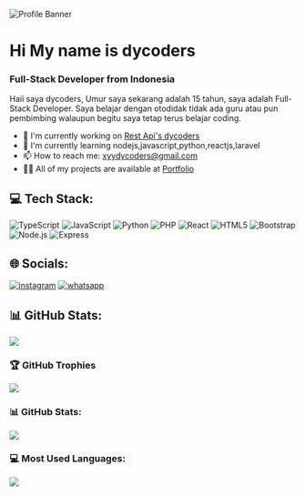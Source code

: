 ![Profile Banner](https://files.catbox.moe/xmsen2.jpg)

# Hi My name is dycoders
### Full-Stack Developer from Indonesia

Haii saya dycoders, Umur saya sekarang adalah 15 tahun, saya adalah Full-Stack Developer. Saya belajar dengan otodidak tidak ada guru atau pun pembimbing walaupun begitu saya tetap terus belajar coding.

- 🔭 I'm currently working on [Rest Api's dycoders](https://api.sidycoders.xyz)
- 🌱 I'm currently learning nodejs,javascript,python,reactjs,laravel
- 📫 How to reach me: xyydycoders@gmail.com
- 👨‍💻 All of my projects are available at [Portfolio](https://sidycoders.my.id)

## 💻 Tech Stack:
![TypeScript](https://img.shields.io/badge/TypeScript-3178C6?style=for-the-badge&logo=typescript&logoColor=white) ![JavaScript](https://img.shields.io/badge/JavaScript-F7DF1E?style=for-the-badge&logo=javascript&logoColor=white) ![Python](https://img.shields.io/badge/Python-3776AB?style=for-the-badge&logo=python&logoColor=white) ![PHP](https://img.shields.io/badge/PHP-777BB4?style=for-the-badge&logo=php&logoColor=white) ![React](https://img.shields.io/badge/React-61DAFB?style=for-the-badge&logo=react&logoColor=white) ![HTML5](https://img.shields.io/badge/HTML5-E34F26?style=for-the-badge&logo=html5&logoColor=white) ![Bootstrap](https://img.shields.io/badge/Bootstrap-7952B3?style=for-the-badge&logo=bootstrap&logoColor=white) ![Node.js](https://img.shields.io/badge/Node.js-339933?style=for-the-badge&logo=node.js&logoColor=white) ![Express](https://img.shields.io/badge/Express-000000?style=for-the-badge&logo=express&logoColor=white)

## 🌐 Socials:
[![instagram](https://img.shields.io/badge/instagram-dycodersxyz-E4405F?style=for-the-badge&logo=instagram&logoColor=white)](https://instagram.com/dycodersxyz) [![whatsapp](https://img.shields.io/badge/whatsapp-6285719898124-25D366?style=for-the-badge&logo=whatsapp&logoColor=white)](https://wa.me/6285719898124)

## 📊 GitHub Stats:
![](https://komarev.com/ghpvc/?username=yourusername&label=Profile%20views&color=0e75b6&style=flat)

### 🏆 GitHub Trophies
![](https://github-profile-trophy.vercel.app/?username=Personaldycoders)

### 📊 GitHub Stats:
![](https://github-readme-stats.vercel.app/api?username=Personaldycoders&show_icons=true&theme=radical)

### 💻 Most Used Languages:
![](https://github-readme-stats.vercel.app/api/top-langs/?username=Personaldycoders&layout=compact&theme=radical)
